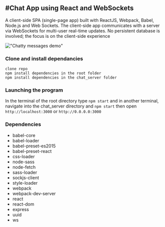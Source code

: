 #Chat App using React and WebSockets
---

A client-side SPA (single-page app) built with ReactJS, Webpack, Babel, Node.js and Web Sockets. The client-side app communicates with a server via WebSockets for multi-user real-time updates. No persistent database is involved; the focus is on the client-side experience

!["Chatty messages demo"](./docs/basic.gif)

### Clone and install dependancies

```
clone repo
npm install dependencies in the root folder
npm install dependencies in the chat_server folder
```
### Launching the program

In the terminal of the root directory type `npm start` and in another terminal, navigate into the chat_server directory and `npm start`
then open `http://localhost:3000` or `http://0.0.0.0:3000`

### Dependencies

- babel-core
- babel-loader
- babel-preset-es2015
- babel-preset-react
- css-loader
- node-sass
- node-fetch
- sass-loader
- sockjs-client
- style-loader
- webpack
- webpack-dev-server
- react
- react-dom
- express
- uuid
- ws